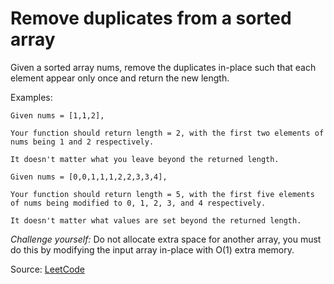 # Remove duplicates from a sorted array

Given a sorted array nums, remove the duplicates in-place such that each element appear only once and return the new length.

Examples: 
```
Given nums = [1,1,2],

Your function should return length = 2, with the first two elements of nums being 1 and 2 respectively.

It doesn't matter what you leave beyond the returned length.
```
```
Given nums = [0,0,1,1,1,2,2,3,3,4],

Your function should return length = 5, with the first five elements of nums being modified to 0, 1, 2, 3, and 4 respectively.

It doesn't matter what values are set beyond the returned length.
```

*Challenge yourself:* Do not allocate extra space for another array, you must do this by modifying the input array in-place with O(1) extra memory.

Source: [LeetCode](https://leetcode.com/problems/remove-duplicates-from-sorted-array/)